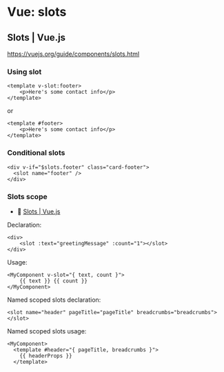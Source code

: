 # Vue: slots

## Slots | Vue.js

https://vuejs.org/guide/components/slots.html

### Using slot

```vue
<template v-slot:footer>
	<p>Here's some contact info</p>
</template>
```

or

```vue
<template #footer>
	<p>Here's some contact info</p>
</template>
```

### Conditional slots

```vue
<div v-if="$slots.footer" class="card-footer">
  <slot name="footer" />
</div>
```

### Slots scope

- :beginner: [Slots | Vue.js](https://vuejs.org/guide/components/slots.html#scoped-slots)

Declaration:

```vue
<div>
	<slot :text="greetingMessage" :count="1"></slot>
</div>
```

Usage:

```vue
<MyComponent v-slot="{ text, count }">
	{{ text }} {{ count }}
</MyComponent>
```

Named scoped slots declaration:

```vue
<slot name="header" pageTitle="pageTitle" breadcrumbs="breadcrumbs"></slot>
```

Named scoped slots usage:

```vue
<MyComponent>
  <template #header="{ pageTitle, breadcrumbs }">
    {{ headerProps }}
  </template>
```